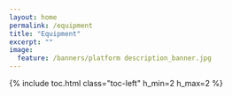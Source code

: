 ```yaml
---
layout: home
permalink: /equipment
title: "Equipment"
excerpt: ""
image:
  feature: /banners/platform description_banner.jpg
---
```

{% include toc.html class="toc-left" h_min=2 h_max=2 %}
